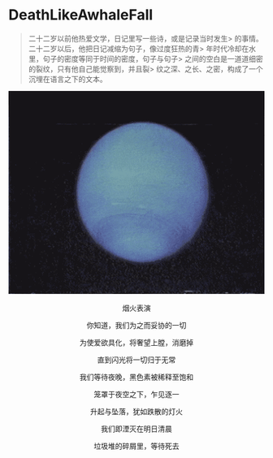 # DeathLikeAwhaleFall
> 二十二岁以前他热爱文学，日记里写一些诗，或是记录当时发生> 的事情。二十二岁以后，他把日记减缩为句子，像过度狂热的青> 年时代冷却在水里，句子的密度等同于时间的密度，句子与句子> 之间的空白是一道道细密的裂纹，只有他自己能觉察到，并且裂> 纹之深、之长、之密，构成了一个沉埋在语言之下的文本。
<div align=center>
<img src="https://github.com/FranzKafkaYu/DeathLikeAwhaleFall/blob/main/media/0.gif" width="800" height="400">
</div>
<p align="center">烟火表演</p>

<p align="center">你知道，我们为之而妥协的一切</p>

<p align="center">为使爱欲具化，将奢望上膛，消磨掉</p>

<p align="center">直到闪光将一切归于无常</p>


<p align="center">我们等待夜晚，黑色素被稀释至饱和</p>

<p align="center">笼罩于夜空之下，乍见逐一</p>

<p align="center">升起与坠落，犹如跌散的灯火</p>

<p align="center">我们即湮灭在明日清晨</p>

<p align="center">垃圾堆的碎屑里，等待死去</p>